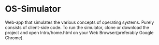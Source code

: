 # OS-Simulator

Web-app that simulates the various concepts of operating systems. Purely consists of client-side code. To run the simulator, clone or download the project and open Intro/home.html on your Web Browser(preferably Google Chrome). 


